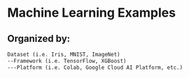 # Machine Learning Examples
## Organized by:

```markdown
Dataset (i.e. Iris, MNIST, ImageNet)
--Framework (i.e. TensorFlow, XGBoost)
---Platform (i.e. Colab, Google Cloud AI Platform, etc.)


```
